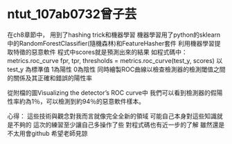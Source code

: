 # ntut_107ab0732曾子芸

在ch8章節中，
用到了hashing trick和機器學習
機器學習用了python的sklearn中的RandomForestClassifier(隨機森林)和FeatureHasher套件
利用機器學習提取特徵的惡意軟件
程式中scores就是預測出來的結果
如程式碼中：
metrics.roc_curve
fpr, tpr, thresholds = metrics.roc_curve(test_y, scores)
以 test_y 為標準值 1為陽性 0為陰性
同時繪製ROC曲線以檢查檢測器的檢測閾值之間的關係及其正確和錯誤的陽性率

從附檔的圖Visualizing the detector’s ROC curve中
我們可以看到檢測器的假陽性率約為1％，可以檢測到約94％的惡意軟件樣本。


心得：
這些技術與觀念對我而言就像完全全新的領域
可能自己本身對這些知識就是不夠的
這次的練習至少讓自己多操作了些
對程式碼也有近一步的了解
雖然還是不太用會github
希望老師見諒
